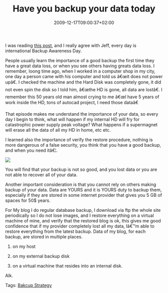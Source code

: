 ﻿---
title: "Have you backup your data today"
description: ""
date: 2009-12-17T09:00:37+02:00
draft: false
tags: [Experiences]
categories: [General]
---
I was reading [this post](http://www.codinghorror.com/blog/archives/001315.html), and I really agree with Jeff, every day is international Backup Awareness Day.

People usually learn the importance of a good backup the first time they have a great data loss, or when you see others having greats data loss. I remember, loong time ago, when I worked in a computer shop in my city, one day a person came with his computer and told us â€œit does not power upâ€. I checked the machine and the Hard Disk was completely gone, it did not even spin the disk so I told him, â€œthe HD is gone, all data are lostâ€. I remember this 50 years old man almost crying to me â€œI have 5 years of work inside the HD, tons of autocad project, I need those dataâ€

That episode makes me understand the importance of your data, so every day I begin to think, what will happen if my internal HD will fry for catastrophic power supply peak voltage? What happens if a supermagnet will erase all the data of all my HD in home, etc etc.

I learned also the importance of verify the restore procedure, nothing is more dangerous of a false security, you think that you have a good backup, and when you need itâ€¦.

![](http://th01.deviantart.com/fs5/300W/i/2004/284/4/b/fiery_horror_by_sc4mp1.jpg)

You will find that your backup is not so good, and you lost data or you are not able to recover all of your data.

Another important consideration is that you cannot rely on others making backup of your data. Data are YOURS and it is YOURS duty to backup them, especially if they are stored in some internet provider that gives you 5 GB of spaces for 50$ years.

For My blog I do regular database backup, I download via ftp the whole site periodically so I do not lose images, and I restore everything on a virtual machine of mine, and verify that the restored blog is ok, this gives me good confidence that if my provider completely lost all my data, Iâ€™m able to restore everything from the latest backup. Data of my blog, for each backup, are stored in multiple places.

1) on my host

2) on my external backup disk

3) on a virtual machine that resides into an internal disk.

Alk.

Tags: [Bakcup Strategy](http://technorati.com/tag/Bakcup%20Strategy)
